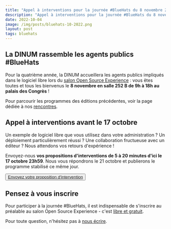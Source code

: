 ```yaml
---
title: "Appel à interventions pour la journée #BlueHats du 8 novembre 2022 au salon Open Source Experience"
description: "Appel à interventions pour la journée #BlueHats du 8 novembre 2022 au salon Open Source Experience"
date: 2022-10-04
image: /img/posts/bluehats-10-2022.png
layout: post
tags: bluehats
---
```


## La DINUM rassemble les agents publics #BlueHats

Pour la quatrième année, la DINUM accueillera les agents publics impliqués dans le logiciel libre lors du [salon Open Source Experience](https://www.opensource-experience.com/) : vous êtes toutes et tous les bienvenus le **8 novembre en salle 252 B de 9h à 18h au palais des Congrès** !

Pour parcourir les programmes des éditions précédentes, voir la page dédiée à nos [rencontres](/rencontres/).

## Appel à interventions avant le 17 octobre

Un exemple de logiciel libre que vous utilisez dans votre administration ?  Un déploiement particulièrement réussi ?  Une collaboration fructueuse avec un éditeur ?  Nous attendons vos retours d'expérience !

Envoyez-nous **vos propositions d'interventions de 5 à 20 minutes d'ici le 17 octobre 23h59**.  Nous vous répondrons le 21 octobre et publierons le programme stabilisé ce même jour.

<button class="fr-btn fr-btn--secondary">
	<a title="Accès au formulaire pour proposer une intervention lors de la journée #BlueHats" href="https://framaforms.org/appel-a-interventions-bluehats-a-osx-1664287204">Envoyez votre proposition d'intervention</a>
</button>

## Pensez à vous inscrire

Pour participer à la journée #BlueHats, il est indispensable de s'inscrire au préalable au salon Open Source Experience - c'est [libre et gratuit](https://www.opensource-experience.com/creer-mon-badge/).

Pour toute question, n'hésitez pas à [nous écrire](mailto:logiciels-libres@data.gouv.fr).
